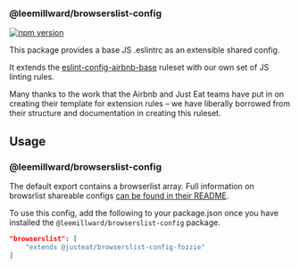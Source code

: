 ### @leemillward/browserslist-config

[![npm version](https://badge.fury.io/js/%40leemillward%2Fbrowserslist-config.svg)](https://badge.fury.io/js/%40leemillward%2Fbrowserslist-config)

This package provides a base JS .eslintrc as an extensible shared config.

It extends the [eslint-config-airbnb-base](https://github.com/airbnb/javascript/tree/master/packages/eslint-config-airbnb-base) ruleset with our own set of JS linting rules.

Many thanks to the work that the Airbnb and Just Eat teams have put in on creating their template for extension rules – we have liberally borrowed from their structure and documentation in creating this ruleset.

## Usage

### @leemillward/browserslist-config

The default export contains a browserlist array. Full information on browsrlist shareable configs [can be found in their README](https://github.com/browserslist/browserslist#shareable-configs).

To use this config, add the following to your package.json once you have installed the `@leemillward/browserslist-config` package.

```json
"browserslist": [
    "extends @justeat/browserslist-config-fozzie"
]
```
